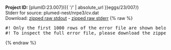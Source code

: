 **Project ID:** [plumID:23.007]({{ '/' | absolute_url }}eggs/23/007/)  
Stderr for source:  plumed-nest/nrpe3/cv.dat   
Download: [zipped raw stdout](cv.dat.plumed_master.stdout.txt.zip) - [zipped raw stderr](cv.dat.plumed_master.stderr.txt.zip) 
{% raw %}
<pre>
#! Only the first 1000 rows of the error file are shown below
#! To inspect the full error file, please download the zipped raw stderr file above
</pre>
{% endraw %}
